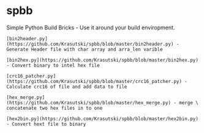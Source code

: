 # spbb
Simple Python Build Bricks - Use it around your build enviropment.


	[bin2header.py](https://github.com/Krasutski/spbb/blob/master/bin2header.py) - Generate Header file with char array and arra_len varible 

	[bin2hex.py](https://github.com/Krasutski/spbb/blob/master/bin2hex.py) - Convert binary to intel hex file

	[crc16_patcher.py](https://github.com/Krasutski/spbb/blob/master/crc16_patcher.py) - Calculate crc16 of file and add data to file

	[hex_merge.py](https://github.com/Krasutski/spbb/blob/master/hex_merge.py) - merge \ concatenate two hex files in to one

	[hex2bin.py](https://github.com/Krasutski/spbb/blob/master/hex2bin.py) - Convert hext file to binary